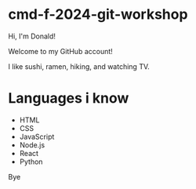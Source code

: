 # cmd-f-2024-git-workshop

Hi, I'm Donald!

Welcome to my GitHub account!

I like sushi, ramen, hiking, and watching TV.

# Languages i know
- HTML
- CSS
- JavaScript
- Node.js
- React
- Python

Bye